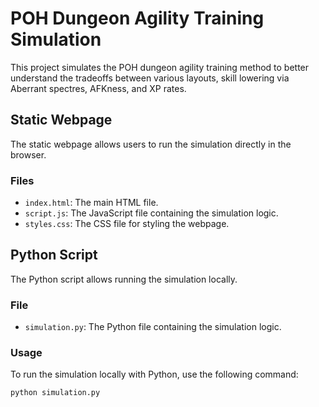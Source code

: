 # POH Dungeon Agility Training Simulation

This project simulates the POH dungeon agility training method to better understand the tradeoffs between various layouts, skill lowering via Aberrant spectres, AFKness, and XP rates.

## Static Webpage

The static webpage allows users to run the simulation directly in the browser.

### Files

- `index.html`: The main HTML file.
- `script.js`: The JavaScript file containing the simulation logic.
- `styles.css`: The CSS file for styling the webpage.

## Python Script

The Python script allows running the simulation locally.

### File

- `simulation.py`: The Python file containing the simulation logic.

### Usage

To run the simulation locally with Python, use the following command:

```bash
python simulation.py
